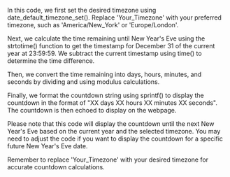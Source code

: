 In this code, we first set the desired timezone using date_default_timezone_set(). Replace 'Your_Timezone' with your preferred timezone, such as 'America/New_York' or 'Europe/London'.

Next, we calculate the time remaining until New Year's Eve using the strtotime() function to get the timestamp for December 31 of the current year at 23:59:59. We subtract the current timestamp using time() to determine the time difference.

Then, we convert the time remaining into days, hours, minutes, and seconds by dividing and using modulus calculations.

Finally, we format the countdown string using sprintf() to display the countdown in the format of "XX days XX hours XX minutes XX seconds". The countdown is then echoed to display on the webpage.

Please note that this code will display the countdown until the next New Year's Eve based on the current year and the selected timezone. You may need to adjust the code if you want to display the countdown for a specific future New Year's Eve date.

Remember to replace 'Your_Timezone' with your desired timezone for accurate countdown calculations.
